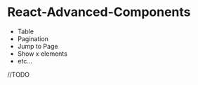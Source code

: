 # React-Advanced-Components

- Table
- Pagination   
- Jump to Page  
- Show x elements   
- etc...      
       
//TODO
    
 
